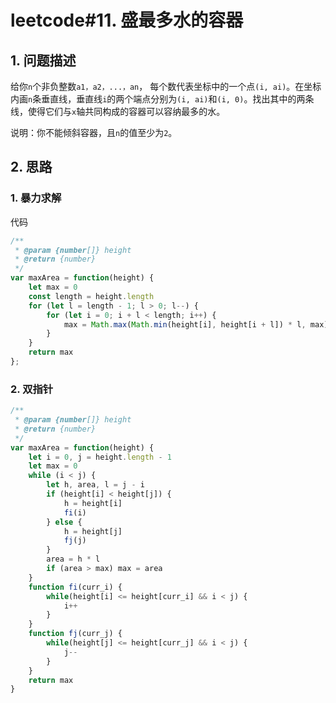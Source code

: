 # leetcode#11. 盛最多水的容器

## 1. 问题描述
给你`n`个非负整数`a1，a2，...，an`， 每个数代表坐标中的一个点`(i, ai)`。在坐标内画`n`条垂直线，垂直线`i`的两个端点分别为`(i, ai)`和`(i, 0)`。找出其中的两条线，使得它们与`x`轴共同构成的容器可以容纳最多的水。

说明：你不能倾斜容器，且`n`的值至少为`2`。

## 2. 思路
### 1. 暴力求解
代码
```javascript
/**
 * @param {number[]} height
 * @return {number}
 */
var maxArea = function(height) {
    let max = 0
    const length = height.length
    for (let l = length - 1; l > 0; l--) {
        for (let i = 0; i + l < length; i++) {
            max = Math.max(Math.min(height[i], height[i + l]) * l, max)
        }
    }
    return max
};

```

### 2. 双指针
```javascript
/**
 * @param {number[]} height
 * @return {number}
 */
var maxArea = function(height) {
    let i = 0, j = height.length - 1
    let max = 0
    while (i < j) {
        let h, area, l = j - i
        if (height[i] < height[j]) {
            h = height[i]
            fi(i)
        } else {
            h = height[j]
            fj(j)
        }
        area = h * l
        if (area > max) max = area
    }
    function fi(curr_i) {
        while(height[i] <= height[curr_i] && i < j) {
            i++
        }
    }
    function fj(curr_j) {
        while(height[j] <= height[curr_j] && i < j) {
            j--
        }
    }
    return max
}
```

